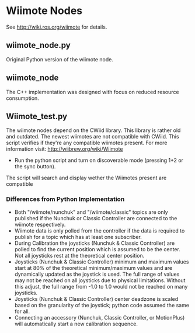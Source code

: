 # Wiimote Nodes

See http://wiki.ros.org/wiimote for details.

## wiimote_node.py

Original Python version of the wiimote node.

## wiimote_node

The C++ implementation was designed with focus on reduced resource consumption.

## Wiimote_test.py
The wiimote nodes depend on the CWiid library. This library is rather old and
outdated. The newest wiimotes are not compatible with CWiid. This script verifies
if they're any compatible wiimotes present. For more information visit: http://wiibrew.org/wiki/Wiimote
 
* Run the python script and turn on discoverable mode (pressing 1+2 or the sync button).

The script will search and display wether the Wiimotes present are compatible

### Differences from Python Implementation
* Both "/wiimote/nunchuk" and "/wiimote/classic" topics are only published
if the Nunchuk or Classic Controller are connected to the wiimote respectively.
* Wiimote data is only polled from the controller if the data is required
to publish for a topic which has at least one subscriber.
* During Calibration the joysticks (Nunchuk & Classic Controller) are polled
to find the current position which is assumed to be the center. Not all joysticks
rest at the theoretical center position.
* Joysticks (Nunchuk & Classic Controller) minimum and maximum values start at
80% of the theoretical minimum/maximum values and are dynamically updated as
the joystick is used. The full range of values may not be reached on all joysticks
due to physical limitations. Without this adjust, the full range from -1.0 to 1.0
would not be reached on many joysticks.
* Joysticks (Nunchuk & Classic Controller) center deadzone is scaled based on
the granularity of the joystick; python code assumed the same for all.
* Connecting an accessory (Nunchuk, Classic Controller, or MotionPlus) will
automatically start a new calibration sequence.
